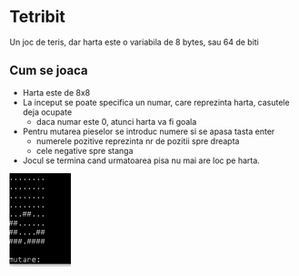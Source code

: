 # Tetribit

Un joc de teris, dar harta este o variabila de 8 bytes, sau 64 de biti  <br>

## Cum se joaca
* Harta este de 8x8
* La inceput se poate specifica un numar, care reprezinta harta, casutele deja ocupate
  * daca numar este 0, atunci harta va fi goala
* Pentru mutarea pieselor se introduc numere si se apasa tasta enter
  * numerele pozitive reprezinta nr de pozitii spre dreapta
  * cele negative spre stanga
* Jocul se termina cand urmatoarea pisa nu mai are loc pe harta.

![demo](demoTetribit.png)